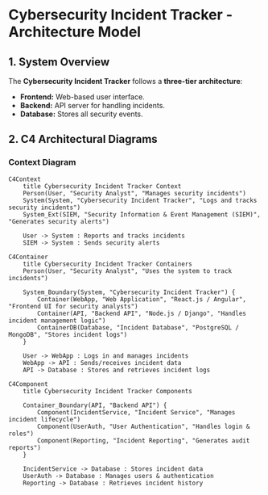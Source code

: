 # Cybersecurity Incident Tracker - Architecture Model

## 1. System Overview
The **Cybersecurity Incident Tracker** follows a **three-tier architecture**:
- **Frontend:** Web-based user interface.
- **Backend:** API server for handling incidents.
- **Database:** Stores all security events.

## 2. C4 Architectural Diagrams

### **Context Diagram**
```mermaid
C4Context
    title Cybersecurity Incident Tracker Context
    Person(User, "Security Analyst", "Manages security incidents")
    System(System, "Cybersecurity Incident Tracker", "Logs and tracks security incidents")
    System_Ext(SIEM, "Security Information & Event Management (SIEM)", "Generates security alerts")
    
    User -> System : Reports and tracks incidents
    SIEM -> System : Sends security alerts

C4Container
    title Cybersecurity Incident Tracker Containers
    Person(User, "Security Analyst", "Uses the system to track incidents")
    
    System_Boundary(System, "Cybersecurity Incident Tracker") {
        Container(WebApp, "Web Application", "React.js / Angular", "Frontend UI for security analysts")
        Container(API, "Backend API", "Node.js / Django", "Handles incident management logic")
        ContainerDB(Database, "Incident Database", "PostgreSQL / MongoDB", "Stores incident logs")
    }
    
    User -> WebApp : Logs in and manages incidents
    WebApp -> API : Sends/receives incident data
    API -> Database : Stores and retrieves incident logs

C4Component
    title Cybersecurity Incident Tracker Components
    
    Container_Boundary(API, "Backend API") {
        Component(IncidentService, "Incident Service", "Manages incident lifecycle")
        Component(UserAuth, "User Authentication", "Handles login & roles")
        Component(Reporting, "Incident Reporting", "Generates audit reports")
    }
    
    IncidentService -> Database : Stores incident data
    UserAuth -> Database : Manages users & authentication
    Reporting -> Database : Retrieves incident history
```
